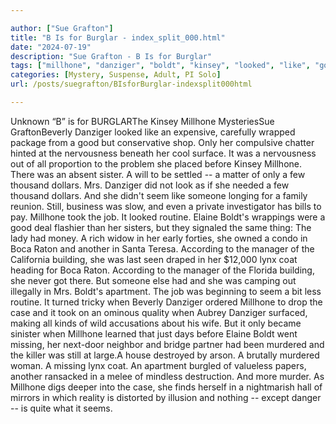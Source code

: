```yaml
---

author: ["Sue Grafton"]
title: "B Is for Burglar - index_split_000.html"
date: "2024-07-19"
description: "Sue Grafton - B Is for Burglar"
tags: ["millhone", "danziger", "boldt", "kinsey", "looked", "like", "good", "nervousness", "sister", "thousand", "dollar", "seem", "someone", "still", "took", "job", "routine", "elaine", "boca", "raton", "another", "according", "manager", "building", "lynx"]
categories: [Mystery, Suspense, Adult, PI Solo]
url: /posts/suegrafton/BIsforBurglar-indexsplit000html

---
```



Unknown
“B” is for BURGLARThe Kinsey Millhone MysteriesSue GraftonBeverly Danziger looked like an expensive, carefully wrapped package from a good but conservative shop. Only her compulsive chatter hinted at the nervousness beneath her cool surface. It was a nervousness out of all proportion to the problem she placed before Kinsey Millhone. There was an absent sister. A will to be settled -- a matter of only a few thousand dollars. Mrs. Danziger did not look as if she needed a few thousand dollars. And she didn't seem like someone longing for a family reunion. Still, business was slow, and even a private investigator has bills to pay. Millhone took the job. It looked routine. Elaine Boldt's wrappings were a good deal flashier than her sisters, but they signaled the same thing: The lady had money. A rich widow in her early forties, she owned a condo in Boca Raton and another in Santa Teresa. According to the manager of the California building, she was last seen draped in her $12,000 lynx coat heading for Boca Raton. According to the manager of the Florida building, she never got there. But someone else had and she was camping out illegally in Mrs. Boldt's apartment. The job was beginning to seem a bit less routine. It turned tricky when Beverly Danziger ordered Millhone to drop the case and it took on an ominous quality when Aubrey Danziger surfaced, making all kinds of wild accusations about his wife. But it only became sinister when Millhone learned that just days before Elaine Boldt went missing, her next-door neighbor and bridge partner had been murdered and the killer was still at large.A house destroyed by arson. A brutally murdered woman. A missing lynx coat. An apartment burgled of valueless papers, another ransacked in a melee of mindless destruction. And more murder. As Millhone digs deeper into the case, she finds herself in a nightmarish hall of mirrors in which reality is distorted by illusion and nothing -- except danger -- is quite what it seems.
